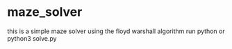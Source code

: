 # maze_solver

this is a simple maze solver using the floyd warshall algorithm
run python or python3 solve.py